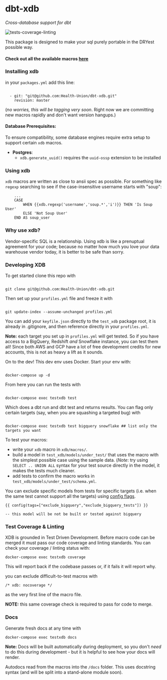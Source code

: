 # dbt-xdb
_Cross-database support for dbt_

![tests-coverage-linting](https://github.com/Health-Union/dbt-xdb/workflows/tests-coverage-linting/badge.svg)

This package is designed to make your sql purely portable in the DRYest possible way. 

#### Check out all the available macros [here](docs/macros.md) 


### Installing xdb

in your `packages.yml` add this line:

```

  - git: "git@github.com:Health-Union/dbt-xdb.git"
    revision: master

```
(_no worries, this will be tagging very soon_. Right now we are committing new macros rapidly and don't want version hangups.)

#### Database Prerequisites:

To ensure compatibility, some database engines require extra setup to support certain `xdb` macros.

- **Postgres**:
  - `xdb.generate_uuid()` requires the `uuid-ossp` extension to be installed

### Using xdb

`xdb` macros are written as close to ansii spec as possible. 
For something like `regexp` searching to see if the case-insensitive username starts with "soup":

```
    ...
    CASE
        WHEN {{xdb.regexp('username','soup.*','i')}} THEN 'Is Soup User'
        ELSE 'Not Soup User'
    END AS soup_user 

```

### Why use xdb? 

Vendor-specific SQL is a relationship. 
Using xdb is like a prenuptual agreement for your code; because no matter how much you love your data warehouse vendor today, it is better to be safe than sorry. 

### Developing XDB
To get started clone this repo with 

```

git clone git@github.com:Health-Union/dbt-xdb.git

```

Then set up your `profiles.yml` file and freeze it with 

```

git update-index --assume-unchanged profiles.yml

```
You can add your `keyfile.json` directly to the `test_xdb` package root, it is already in .gitignore, and then reference directly in your `profiles.yml`. 


**Note:** each target you set up in `profiles.yml` will get tested. So if you have access to a BigQuery, Redshift _and_ Snowflake instance, you can test them all! Since both AWS and GCP have a lot of free development credits for new accounts, this is not as heavy a lift as it sounds. 

On to the dev! 
This dev env uses Docker. Start your env with:

```

docker-compose up -d

```

From here you can run the tests with

```

docker-compose exec testxdb test

```

Which does a dbt run and dbt test and returns results. You can flag only certain targets (say, when you are squashing a targeted bug) with 

```

docker-compose exec testxdb test bigquery snowflake ## list only the targets you want

```

To test your macros:

- write your `xdb` macro in `xdb/macros/`. 
- build a model in `test_xdb/models/under_test/` that uses the macro with the simplest possible case using the sample data.
  (_Note_: try using `SELECT .. UNION ALL` syntax for your test source directly in the model, it makes the tests much cleaner.
- add tests to confirm the macro works in `test_xdb/models/under_test/schema.yml`.

You can exclude specific models from tests for specific targets (i.e. when the same test cannot support all the targets) using [config flags](https://docs.getdbt.com/docs/building-a-dbt-project/building-models/tags/).

```
{{ config(tags=["exclude_bigquery","exclude_bigquery_tests"]) }}

-- this model will be not be built or tested against bigquery

```

### Test Coverage & Linting
XDB is grounded in Test Driven Development. Before macro code can be merged it must pass our code coverage and linting standards. You can check your coverage / linting status with:

```
docker-compose exec testxdb coverage

```
This will report back if the codebase passes or, if it fails it will report why. 

you can exclude difficult-to-test macros with 

```
/* xdb: nocoverage */
```
as the very first line of the macro file. 

**NOTE:** this same coverage check is required to pass for code to merge. 

### Docs
Generate fresh docs at any time with 

```
docker-compose exec testxdb docs 
```

**Note:** Docs will be built automatically during deployment, so you don't _need_ to do this during development - but it is helpful to see how your docs will render. 

Autodocs read from the macros into the `/docs` folder. This uses docstring syntax (and will be split into a stand-alone module soon).


